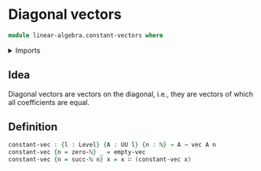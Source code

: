 # Diagonal vectors

```agda
module linear-algebra.constant-vectors where
```

<details><summary>Imports</summary>

```agda
open import elementary-number-theory.natural-numbers
open import foundation.universe-levels
open import linear-algebra.vectors
```

</details>

## Idea

Diagonal vectors are vectors on the diagonal, i.e., they are vectors of which all coefficients are equal.

## Definition

```agda
constant-vec : {l : Level} {A : UU l} {n : ℕ} → A → vec A n
constant-vec {n = zero-ℕ} _ = empty-vec
constant-vec {n = succ-ℕ n} x = x ∷ (constant-vec x)
```
